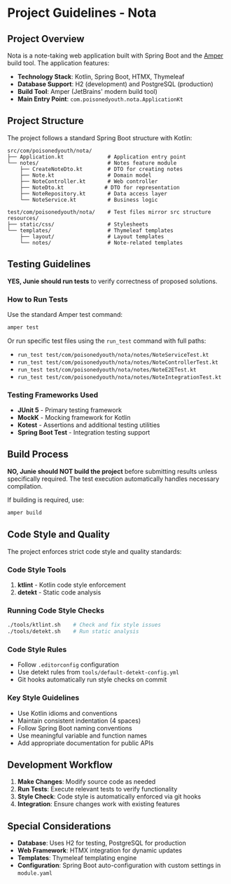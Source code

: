 # Project Guidelines - Nota

## Project Overview

Nota is a note-taking web application built with Spring Boot and the [Amper](https://github.com/JetBrains/amper) build tool. The application features:

- **Technology Stack**: Kotlin, Spring Boot, HTMX, Thymeleaf
- **Database Support**: H2 (development) and PostgreSQL (production)
- **Build Tool**: Amper (JetBrains' modern build tool)
- **Main Entry Point**: `com.poisonedyouth.nota.ApplicationKt`

## Project Structure

The project follows a standard Spring Boot structure with Kotlin:

```
src/com/poisonedyouth/nota/
├── Application.kt              # Application entry point
└── notes/                      # Notes feature module
    ├── CreateNoteDto.kt        # DTO for creating notes
    ├── Note.kt                 # Domain model
    ├── NoteController.kt       # Web controller
    ├── NoteDto.kt             # DTO for representation
    ├── NoteRepository.kt       # Data access layer
    └── NoteService.kt          # Business logic

test/com/poisonedyouth/nota/    # Test files mirror src structure
resources/
├── static/css/                 # Stylesheets
└── templates/                  # Thymeleaf templates
    ├── layout/                 # Layout templates
    └── notes/                  # Note-related templates
```

## Testing Guidelines

**YES, Junie should run tests** to verify correctness of proposed solutions.

### How to Run Tests

Use the standard Amper test command:
```bash
amper test
```

Or run specific test files using the `run_test` command with full paths:
- `run_test test/com/poisonedyouth/nota/notes/NoteServiceTest.kt`
- `run_test test/com/poisonedyouth/nota/notes/NoteControllerTest.kt`
- `run_test test/com/poisonedyouth/nota/notes/NoteE2ETest.kt`
- `run_test test/com/poisonedyouth/nota/notes/NoteIntegrationTest.kt`

### Testing Frameworks Used
- **JUnit 5** - Primary testing framework
- **MockK** - Mocking framework for Kotlin
- **Kotest** - Assertions and additional testing utilities
- **Spring Boot Test** - Integration testing support

## Build Process

**NO, Junie should NOT build the project** before submitting results unless specifically required. The test execution automatically handles necessary compilation.

If building is required, use:
```bash
amper build
```

## Code Style and Quality

The project enforces strict code style and quality standards:

### Code Style Tools
1. **ktlint** - Kotlin code style enforcement
2. **detekt** - Static code analysis

### Running Code Style Checks
```bash
./tools/ktlint.sh    # Check and fix style issues
./tools/detekt.sh    # Run static analysis
```

### Code Style Rules
- Follow `.editorconfig` configuration
- Use detekt rules from `tools/default-detekt-config.yml`
- Git hooks automatically run style checks on commit

### Key Style Guidelines
- Use Kotlin idioms and conventions
- Maintain consistent indentation (4 spaces)
- Follow Spring Boot naming conventions
- Use meaningful variable and function names
- Add appropriate documentation for public APIs

## Development Workflow

1. **Make Changes**: Modify source code as needed
2. **Run Tests**: Execute relevant tests to verify functionality
3. **Style Check**: Code style is automatically enforced via git hooks
4. **Integration**: Ensure changes work with existing features

## Special Considerations

- **Database**: Uses H2 for testing, PostgreSQL for production
- **Web Framework**: HTMX integration for dynamic updates
- **Templates**: Thymeleaf templating engine
- **Configuration**: Spring Boot auto-configuration with custom settings in `module.yaml`
